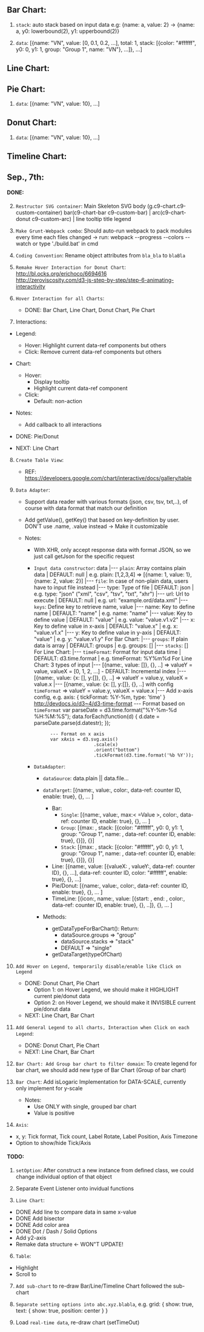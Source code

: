 ## Bar Chart:

1. `stack`: auto stack based on input data
e.g: {name: a, value: 2} -> {name: a, y0: lowerbound(2), y1: upperbound(2)}

2. `data`: [{name: "VN", value: [0, 0.1, 0.2, ...], total: 1, stack: [{color: "#ffffff", y0: 0, y1: 1, group: "Group 1", name: "VN"}, ...]}, ...]

## Line Chart:

## Pie Chart:
1. `data`: [{name: "VN", value: 10}, ...]

## Donut Chart:
1. `data`: [{name: "VN", value: 10}, ...]

## Timeline Chart:



## Sep., 7th:

#### DONE:

2. `Restructor SVG container`: Main Skeleton
	SVG
	 	body (g.c9-chart.c9-custom-container)
	 		bar(c9-chart-bar c9-custom-bar) | arc(c9-chart-donut c9-custom-arc) | line
	 		tooltip
		title
		legend

3. `Make Grunt-Webpack combo`: Should auto-run webpack to pack modules every time each files changed
	-> run: webpack --progress --colors --watch
			or type './build.bat' in cmd

4. `Coding Convention`: Rename object attributes from `bla_bla` to `blaBla`

5. `Remake Hover Interaction for Donut Chart`: 
http://bl.ocks.org/erichoco/6694616  
http://zeroviscosity.com/d3-js-step-by-step/step-6-animating-interactivity

6. `Hover Interaction for all Charts`:
	- DONE: Bar Chart, Line Chart, Donut Chart, Pie Chart

7. Interactions:

- Legend: 

	- Hover: Highlight current data-ref components but others 
	- Click: Remove current data-ref components but others

- Chart:
	
	- Hover: 
		- Display tooltip
		- Highlight current data-ref component
	- Click:
		- Default: non-action

- Notes:
 	- Add callback to all interactions

- DONE: Pie/Donut
- NEXT: Line Chart

8. `Create Table View`:
	- REF: https://developers.google.com/chart/interactive/docs/gallery/table

9. `Data Adapter`: 
	- Support data reader with various formats (json, csv, tsv, txt,..), of course with data format 
	that match our definition
	- Add getValue(), getKey() that based on key-definition by user. DON'T use .name, .value instead
	-> Make it customizable

	- Notes: 
		+ With XHR, only accept response data with format JSON, so we just call getJson for the specific request
		+ `Input data constructor`:
			data
				|--- `plain`: Array contains plain data 	| DEFAULT: null | e.g. plain: [1,2,3,4] => [{name: 1, value: 1}, {name: 2, value: 2}]
				|--- `file`: In case of non-plain data, users have to input file instead
					|--- type: Type of file 			| DEFAULT: json | e.g. type: "json" ("xml", "csv", "tsv", "txt", "xhr")
					|--- url: Url to execute 			| DEFAULT: null | e.g. url: "example.ord/data.xml"
				|--- `keys`: Define key to retrieve name, value
					|--- name: Key to define name 		| DEFAULT: "name" | e.g. name: "name"
					|--- value: Key to define value 	| DEFAULT: "value" | e.g. value: "value.v1.v2"
					|--- x: Key to define value in x-axis | DEFAULT: "value.x" | e.g. x: "value.v1.x"
					|--- y: Key to define value in y-axis | DEFAULT: "value" | e.g. y: "value.v1.y"
				For Bar Chart:
				|--- `groups`: If plain data is array | DEFAULT: groups | e.g. groups: [<name of Legend>]
				|--- `stacks`: [<name of Legend>]
				For Line Chart:
				|--- `timeFormat`: Format for input data time | DEFAULT: d3.time.format | e.g. timeFormat: %Y%m%d
			For Line Chart: 3 types of input
				|--- [{name:, value: []}, {}, ..] => valueY = value, valueX = [0, 1, 2, ...] - DEFAULT: Incremental index
				|--- [{name:, value: {x: [], y:[]}, {}, ..] => valueY = value.y, valueX = value.x
				|--- [{name:, value: {x: [], y:[]}, {}, ..] with config `timeFormat` => valueY = value.y, valueX = value.x
					|--- Add x-axis config, e.g. axis: { tickFormat: %Y-%m, type: 'time' }
					http://devdocs.io/d3~4/d3-time-format
					--- Format based on `timeFormat`
					var parseDate = d3.time.format("%Y-%m-%d %H:%M:%S");
					data.forEach(function(d) {
					  d.date = parseDate.parse(d.datestr);
					});
					
					--- Format on x axis
					var xAxis = d3.svg.axis()
								    .scale(x)
								    .orient("bottom")
								    .tickFormat(d3.time.format('%b %Y'));


		+ `DataAdapter`: 
			- `dataSource`: data.plain || data.file...
			- `dataTarget`: [{name:, value:, color:, data-ref: counter ID, enable: true}, {}, ... ]
				- Bar: 
					- `Single`: [{name:, value:, max:< =Value >, color:, data-ref: counter ID, enable: true}, {}, ... ]
					- `Group`: [{max: <max value of group>, stack: [{color: "#ffffff", y0: 0, y1: 1, group: "Group 1", name: <Define Legend>, data-ref: counter ID, enable: true}, {<Single Bar in Group>}]}, {<Group>}]
					- `Stack`: [{max: <sum of value in Group>, stack: [{color: "#ffffff", y0: 0, y1: 1, group: "Group 1", name: <Define Legend>, data-ref: counter ID, enable: true}, {<Single Bar in Group>}]}, {<Group>}]
				- Line: [{name:, value: [{valueX: , valueY:, data-ref: counter ID}, {}, ...], data-ref: counter ID, color: "#ffffff", enable: true}, {}, ...]
				- Pie/Donut: [{name:, value:, color:, data-ref: counter ID, enable: true}, {}, ... ]
				- TimeLine: [{icon:, name:, value: [{start: <Date>, end: <Date>, color:, data-ref: counter ID, enable: true}, {}, ..]}, {}, ... ]

			- Methods: 
				- getDataTypeForBarChart():
					Return:
					- dataSource.groups => "group"
					- dataSource.stacks => "stack"
					- DEFAULT => "single"
				- <Data>getDataTarget(typeOfChart)

10. `Add Hover on Legend, temporarily disable/enable like Click on Legend`
	- DONE: Donut Chart, Pie Chart
		- Option 1: on Hover Legend, we should make it HIGHLIGHT current pie/donut data
		- Option 2: on Hover Legend, we should make it INVISIBLE current pie/donut data
	- NEXT: Line Chart, Bar Chart

11. `Add General Legend to all charts, Interaction when Click on each Legend`: 
	- DONE: Donut Chart, Pie Chart
	- NEXT: Line Chart, Bar Chart


12. `Bar Chart: Add Group bar chart to filter domain`: To create legend for bar chart, we should add new type of 
Bar Chart (Group of bar chart)

13. `Bar Chart`: Add isLogaric Implementation for DATA-SCALE, currently only implement for y-scale
	- Notes:
		+ Use ONLY with single, grouped bar chart
		+ Value is positive

14. `Axis`: 
- x, y: Tick format, Tick count, Label Rotate, Label Position, Axis Timezone
- Option to show/hide Tick/Axis

#### TODO:

1. `setOption`: After construct a new instance from defined class, we could change individual
option of that object

2. Separate Event Listener onto invidual functions

4. `Line Chart`: 
- DONE Add line to compare data in same x-value
- DONE Add bisector
- DONE Add color area
- DONE Dot / Dash / Solid Options
- Add y2-axis
- Remake data structure <- WON"T UPDATE!

6. `Table`:
- Highlight
- Scroll to

7. `Add sub-chart` to re-draw Bar/Line/Timeline Chart followed the sub-chart

7. `Separate setting options into abc.xyz.blabla`, e.g.
	grid: {
		show: true,
		text: {
			show: true,
			position: center
		}
	}

8. Load `real-time data`, re-draw chart (setTimeOut)
